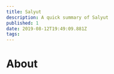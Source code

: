 ```yaml
---
title: Salyut
description: A quick summary of Salyut
published: 1
date: 2019-08-12T19:49:09.881Z
tags: 
---
```


# About